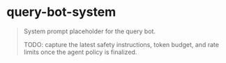 # query-bot-system

> System prompt placeholder for the query bot.
>
> TODO: capture the latest safety instructions, token budget, and rate limits
> once the agent policy is finalized.

